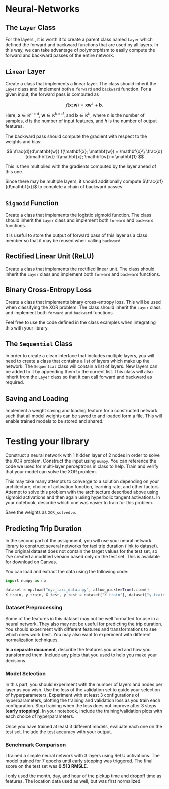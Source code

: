 # Neural-Networks

## The `Layer` Class

For the layers , it is worth it to create a parent class named `Layer` which defined the forward and backward functions that are used by all layers. In this way, we can take advantage of polymorphism to easily compute the forward and backward passes of the entire network.

## `Linear` Layer

Create a class that implements a linear layer. The class should inherit the `Layer` class
and implement both a `forward` and `backward` function.
For a given input, the forward pass is computed as

$$
f(\mathbf{x}; \mathbf{w}) = \mathbf{x} \mathbf{w}^T + \mathbf{b}.
$$

Here, $\mathbf{x} \in \mathbb{R}^{n \times d}$, $\mathbf{w} \in \mathbb{R}^{h \times d}$,
and $\mathbf{b} \in \mathbb{R}^h$,
where $n$ is the number of samples, $d$ is the number of input features, and $h$
is the number of output features.

The backward pass should compute the gradient with respect to the weights and bias:

$$
\frac{d}{d\mathbf{w}} f(\mathbf{x}; \mathbf{w}) = \mathbf{x}\\
\frac{d}{d\mathbf{w}} f(\mathbf{x}; \mathbf{w}) = \mathbf{1}
$$

This is then multiplied with the gradients computed by the layer ahead of this one.

Since there may be multiple layers, it should additionally compute $\frac{df}{d\mathbf{x}}$
to complete a chain of backward passes.

## `Sigmoid` Function

Create a class that implements the logistic sigmoid function.
The class should inherit the `Layer` class and implement both
`forward` and `backward` functions.

It is useful to store the output of forward pass of this layer
as a class member so that it may be reused when calling `backward`.

## Rectified Linear Unit (ReLU)

Create a class that implements the rectified linear unit.
The class should inherit the `Layer` class and implement both
`forward` and `backward` functions.

## Binary Cross-Entropy Loss

Create a class that implements binary cross-entropy loss. This will be used when classifying the XOR problem.
The class should inherit the `Layer` class and implement both
`forward` and `backward` functions.

Feel free to use the code defined in the class examples when integrating this with your library.

## The `Sequential` Class

In order to create a clean interface that includes multiple layers, you will need to create
a class that contains a list of layers which make up the network.
The `Sequential` class will contain a list of layers.
New layers can be added to it by appending them to the current list.
This class will also inherit from the `Layer` class so that it can call forward
and backward as required.

## Saving and Loading

Implement a weight saving and loading feature for a constructed network such that all
model weights can be saved to and loaded form a file. This will enable trained models to
be stored and shared.

# Testing your library

Construct a neural network with 1 hidden layer of 2 nodes in order to solve the XOR
problem. Construct the input using `numpy`.
You can reference the code we used for multi-layer perceptrons in class to help.
Train and verify that your model can solve the XOR problem.

This may take many attempts to converge to a solution depending on your architecture,
choice of activation function, learning rate, and other factors. Attempt to solve this
problem with the architecture described above using sigmoid activations and then again
using hyperbolic tangent activations. In your notebook, describe which one was easier to
train for this problem.

Save the weights as `XOR_solved.w`.

## Predicting Trip Duration

In the second part of the assignment, you will use your neural network library to construct
several networks for taxi trip duration ([link to dataset](https://www.kaggle.com/competitions/nyc-taxi-trip-duration/data)).
The original dataset does not contain the target values for the test set, so I've created a modified version based only on the test set. This is available for download on Canvas.

You can load and extract the data using the following code:

```python
import numpy as np

dataset = np.load("nyc_taxi_data.npy", allow_pickle=True).item()
X_train, y_train, X_test, y_test = dataset["X_train"], dataset["y_train"], dataset["X_test"], dataset["y_test"]
```

### Dataset Preprocessing

Some of the features in this dataset may not be well formatted for use in a neural network.
They also may not be useful for predicting the trip duration. You should experiment with
different features and transformations to see which ones work best. You may also want to
experiment with different normalization techniques.

**In a separate document**, describe the features you used and how you transformed them. Include
any plots that you used to help you make your decisions.

### Model Selection

In this part, you should experiment with the number of layers and nodes per layer as you wish.
Use the loss of the validation set to guide your selection of hyperparameters. Experiment
with at least 3 configurations of hyperparameters, plotting the training and validation
loss as you train each configuration. Stop training when the loss does not improve after 3
steps (**early stopping**). In your notebook, include the training/validation plots with each
choice of hyperparameters.

Once you have trained at least 3 different models, evaluate each one on the test set.
Include the test accuracy with your output.

### Benchmark Comparison

I trained a simple neural network with 3 layers using ReLU activations. The model trained for 7 epochs until early stopping was triggered. The final score on the test set was **0.513 RMSLE**.

I only used the month, day, and hour of the pickup time and dropoff time as features. The location data used as well, but was first normalized.

